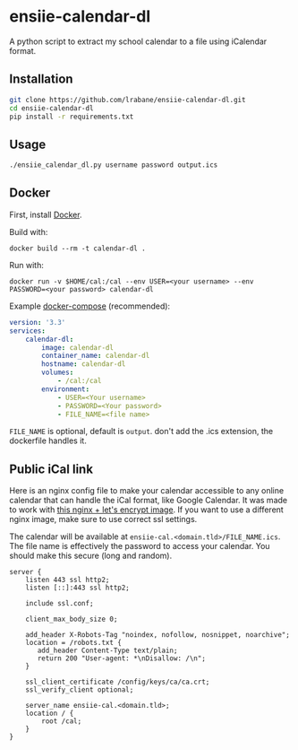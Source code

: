 # ensiie-calendar-dl

A python script to extract my school calendar to a file using iCalendar format.

## Installation

```sh
git clone https://github.com/lrabane/ensiie-calendar-dl.git
cd ensiie-calendar-dl
pip install -r requirements.txt
```

## Usage

```sh
./ensiie_calendar_dl.py username password output.ics
```

## Docker

First, install [Docker](https://docs.docker.com/install/).

Build with: 
```shell script
docker build --rm -t calendar-dl .
```

Run with:
```shell script
docker run -v $HOME/cal:/cal --env USER=<your username> --env PASSWORD=<your password> calendar-dl 
```

Example [docker-compose](https://docs.docker.com/compose/install/) (recommended):
```yaml
version: '3.3'
services:
    calendar-dl:
        image: calendar-dl
        container_name: calendar-dl
        hostname: calendar-dl
        volumes:
            - /cal:/cal
        environment:
            - USER=<Your username>
            - PASSWORD=<Your password>
            - FILE_NAME=<file name>
```
`FILE_NAME` is optional, default is `output`. don't add the .ics extension, the dockerfile handles it.

## Public iCal link

Here is an nginx config file to make your calendar accessible to any online calendar that can handle the iCal format, like Google Calendar. It was made to work with [this nginx + let's encrypt image](https://hub.docker.com/r/linuxserver/swag). If you want to use a different nginx image, make sure to use correct ssl settings.

The calendar will be available at `ensiie-cal.<domain.tld>/FILE_NAME.ics`. The file name is effectively the password to access your calendar. You should make this secure (long and random).

```
server {
    listen 443 ssl http2;
    listen [::]:443 ssl http2;

    include ssl.conf;

    client_max_body_size 0;

    add_header X-Robots-Tag "noindex, nofollow, nosnippet, noarchive";
    location = /robots.txt {
       add_header Content-Type text/plain;
       return 200 "User-agent: *\nDisallow: /\n";
    }

    ssl_client_certificate /config/keys/ca/ca.crt;
    ssl_verify_client optional;

    server_name ensiie-cal.<domain.tld>;
    location / {
        root /cal;
    }
}
```
